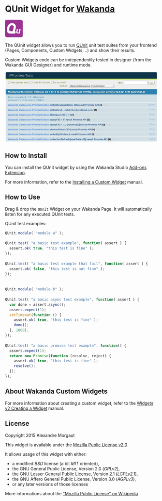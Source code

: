 
# QUnit Widget for [Wakanda](http://wakanda.org)

![QUnit Icon](./icons/widget.png) 

The QUnit widget allows you to run [QUnit](http://qunitjs.com) unit test suites from your frontend (Pages, Components, Custom Widgets, ..) 
and show their results.

Custom Widgets code can be independentily tested in designer (from the Wakanda GUI Designer) and runtime mode.

![QUnit Screenshot](./images/screenshot.png)

## How to Install

You can install the QUnit widget by using the Wakanda Studio [Add-ons Extension](http://doc.wakanda.org/WakandaStudio/help/Title/en/page4263.html "Add-ons Extension"). 

For more information, refer to the [Installing a Custom Widget](http://doc.wakanda.org/WakandaStudio/help/Title/en/page3869.html#1056003 "Installing a Custom Widget") manual.

## How to Use

Drag & drop the `QUnit` Widget on your Wakanda Page. It will automatically listen for any executed QUnit tests.

QUnit test examples:

```javascript
QUnit.module( "module a" );

QUnit.test( "a basic test example", function( assert ) {
  assert.ok( true, "this test is fine" );
});

QUnit.test( "a basic test example that fail", function( assert ) {
  assert.ok( false, "this test is not fine" );
});
 

QUnit.module( "module b" );

QUnit.test( "a basic async test example", function( assert ) {
  var done = assert.async();
  assert.expect(1);
  setTimeout(function () {
  	assert.ok( true, "this test is fine" );
  	done();
  }, 1000);
});

QUnit.test( "a basic promise test example", function() {
  assert.expect(1);
  return new Promise(function (resolve, reject) {
    assert.ok( true, "this test is fine" );
    resolve();
  });
});
```

## About Wakanda Custom Widgets

For more information about creating a custom widget, refer to the [Widgets v2 Creating a Widget](http://doc.wakanda.org/Wakanda/help/Title/en/page3849.html "Widgets v2 Creating a Widget") manual.


## License

Copyright 2015 Alexandre Morgaut

This widget is available under the [Mozilla Public License v2.0](https://www.mozilla.org/MPL/2.0/)

It allows usage of this widget with either:

* a modified *BSD* license (a bit *MIT* oriented),
* the GNU General Public License, Version 2.0 (*GPLv2*), 
* the GNU Lesser General Public License, Version 2.1 (*LGPLv2.1*), 
* the GNU Affero General Public License, Version 3.0 (*AGPLv3*), 
* or any later versions of those licenses

More informations about the ["Mozilla Public License" on Wikipedia](http://en.wikipedia.org/wiki/Mozilla_Public_License)
